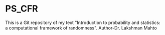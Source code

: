 # PS_CFR
This is a Git repository of my text "Introduction to probability and statistics: a computational framework of randomness".
Author-Dr. Lakshman Mahto
